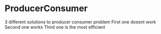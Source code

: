 # ProducerConsumer
3 different solutions to producer consumer problem
First one doesnt work
Second one works
Third one is the most efficient

